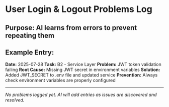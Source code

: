 # User Login & Logout Problems Log

## Purpose: AI learns from errors to prevent repeating them

<!-- Format for each problem:
Date: [date]
Task: [task name]
Problem: [what went wrong]
Root Cause: [why it happened]
Solution: [how it was fixed]
Prevention: [how to avoid in future]
-->

## Example Entry:
**Date:** 2025-07-28
**Task:** B2 - Service Layer
**Problem:** JWT token validation failing
**Root Cause:** Missing JWT secret in environment variables
**Solution:** Added JWT_SECRET to .env file and updated service
**Prevention:** Always check environment variables are properly configured

---

*No problems logged yet. AI will add entries as issues are discovered and resolved.*
